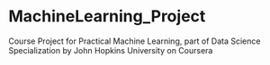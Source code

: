 # MachineLearning_Project
Course Project for Practical Machine Learning, part of Data Science Specialization by John Hopkins University on Coursera

